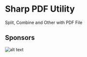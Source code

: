 # Sharp PDF Utility
Split, Combine and Other with PDF File

## Sponsors
![alt text](https://github.com/KravitzMC/IPDeviceManufacturer/blob/main/netthailand.png)
